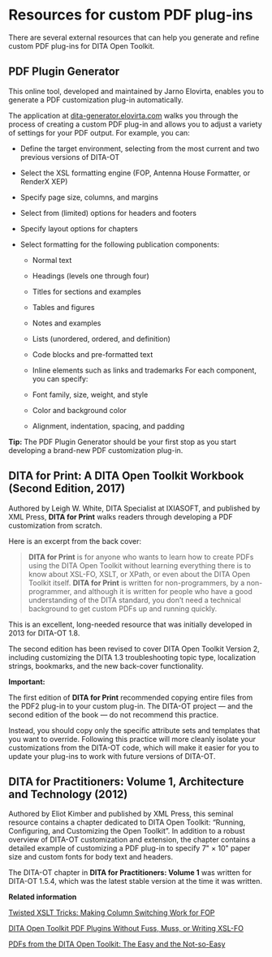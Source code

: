 # Resources for custom PDF plug-ins

There are several external resources that can help you generate and refine custom PDF plug-ins for DITA Open Toolkit.

## PDF Plugin Generator

This online tool, developed and maintained by Jarno Elovirta, enables you to generate a PDF customization plug-in automatically.

The application at [dita-generator.elovirta.com](http://dita-generator.elovirta.com/) walks you through the process of creating a custom PDF plug-in and allows you to adjust a variety of settings for your PDF output. For example, you can:

-   Define the target environment, selecting from the most current and two previous versions of DITA-OT
-   Select the XSL formatting engine \(FOP, Antenna House Formatter, or RenderX XEP\)
-   Specify page size, columns, and margins
-   Select from \(limited\) options for headers and footers
-   Specify layout options for chapters
-   Select formatting for the following publication components:

    -   Normal text
    -   Headings \(levels one through four\)
    -   Titles for sections and examples
    -   Tables and figures
    -   Notes and examples
    -   Lists \(unordered, ordered, and definition\)
    -   Code blocks and pre-formatted text
    -   Inline elements such as links and trademarks
    For each component, you can specify:

    -   Font family, size, weight, and style
    -   Color and background color
    -   Alignment, indentation, spacing, and padding

**Tip:** The PDF Plugin Generator should be your first stop as you start developing a brand-new PDF customization plug-in.

## **DITA for Print: A DITA Open Toolkit Workbook** \(Second Edition, 2017\)

Authored by Leigh W. White, DITA Specialist at IXIASOFT, and published by XML Press, **DITA for Print** walks readers through developing a PDF customization from scratch.

Here is an excerpt from the back cover:

> **DITA for Print** is for anyone who wants to learn how to create PDFs using the DITA Open Toolkit without learning everything there is to know about XSL-FO, XSLT, or XPath, or even about the DITA Open Toolkit itself. **DITA for Print** is written for non-programmers, by a non-programmer, and although it is written for people who have a good understanding of the DITA standard, you don’t need a technical background to get custom PDFs up and running quickly.

This is an excellent, long-needed resource that was initially developed in 2013 for DITA-OT 1.8.

The second edition has been revised to cover DITA Open Toolkit Version 2, including customizing the DITA 1.3 troubleshooting topic type, localization strings, bookmarks, and the new back-cover functionality.

**Important:**

The first edition of **DITA for Print** recommended copying entire files from the PDF2 plug-in to your custom plug-in. The DITA-OT project — and the second edition of the book — do not recommend this practice.

Instead, you should copy only the specific attribute sets and templates that you want to override. Following this practice will more cleanly isolate your customizations from the DITA-OT code, which will make it easier for you to update your plug-ins to work with future versions of DITA-OT.

## **DITA for Practitioners: Volume 1, Architecture and Technology** \(2012\)

Authored by Eliot Kimber and published by XML Press, this seminal resource contains a chapter dedicated to DITA Open Toolkit: “Running, Configuring, and Customizing the Open Toolkit”. In addition to a robust overview of DITA-OT customization and extension, the chapter contains a detailed example of customizing a PDF plug-in to specify 7" × 10" paper size and custom fonts for body text and headers.

The DITA-OT chapter in **DITA for Practitioners: Volume 1** was written for DITA-OT 1.5.4, which was the latest stable version at the time it was written.

**Related information**  


[Twisted XSLT Tricks: Making Column Switching Work for FOP](https://www.oxygenxml.com/events/2018/dita-ot_day.html#twisted_xslt_tricks)

[DITA Open Toolkit PDF Plugins Without Fuss, Muss, or Writing XSL-FO](https://www.oxygenxml.com/events/2014/dita-ot_day.html#DITA_Open_Toolkit_PDF_plugins_without_fuss_muss_or_writing_XSL-FO)

[PDFs from the DITA Open Toolkit: The Easy and the Not-so-Easy](https://www.oxygenxml.com/events/2014/dita-ot_day.html#PDFs_from_the_DITA_Open_Toolkit)


